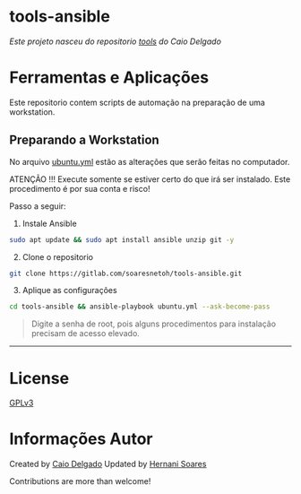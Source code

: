 # tools-ansible

_Este projeto nasceu do repositorio [tools](https://github.com/caiodelgadonew/tools.git) do Caio Delgado_
# Ferramentas e Aplicações 

Este repositorio contem scripts de automação na preparação de uma workstation.

## Preparando a Workstation

No arquivo [ubuntu.yml](./ubuntu.yml) estão as alterações que serão feitas no computador.  

ATENÇÃO !!! Execute somente se estiver certo do que irá ser instalado. Este procedimento é por sua conta e risco!

Passo a seguir:

1. Instale Ansible
```bash
sudo apt update && sudo apt install ansible unzip git -y
```
2. Clone o repositorio
```bash
git clone https://gitlab.com/soaresnetoh/tools-ansible.git
```

3. Aplique as configurações
```bash
cd tools-ansible && ansible-playbook ubuntu.yml --ask-become-pass
```
>Digite a senha de root, pois alguns procedimentos para instalação precisam de acesso elevado.

___

# License
[GPLv3](https://www.gnu.org/licenses/quick-guide-gplv3.pt-br.html)


# Informações Autor
Created by [Caio Delgado](https://linktr.ee/caiodelgadonew)
Updated by [Hernani Soares](www.linkedin.com/in/soaresnetoh)

Contributions are more than welcome!